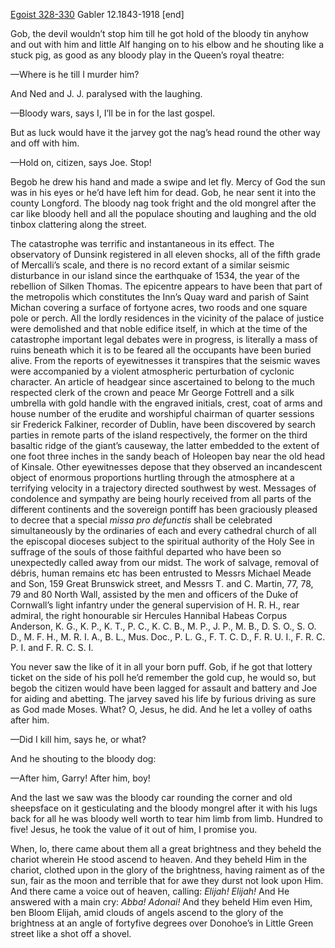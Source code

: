[Egoist 328-330](https://archive.org/stream/ulysses00joyc_1?ref=ol#page/328/mode/2up) Gabler 12.1843-1918 [end]


Gob, the devil wouldn’t stop him till he got hold of the bloody tin anyhow and out with him and little Alf hanging on to his elbow and he shouting like a stuck pig, as good as any bloody play in the Queen’s royal theatre:

—Where is he till I murder him?

And Ned and J. J. paralysed with the laughing.

—Bloody wars, says I, I’ll be in for the last gospel.

But as luck would have it the jarvey got the nag’s head round the other way and off with him.


—Hold on, citizen, says Joe. Stop!

Begob he drew his hand and made a swipe and let fly. Mercy of God the sun was in his eyes or he’d have left him for dead. Gob, he near sent it into the county Longford. The bloody nag took fright and the old mongrel after the car like bloody hell and all the populace shouting and laughing and the old tinbox clattering along the street.

The catastrophe was terrific and instantaneous in its effect. The observatory of Dunsink registered in all eleven shocks, all of the fifth grade of Mercalli’s scale, and there is no record extant of a similar seismic disturbance in our island since the earthquake of 1534, the year of the rebellion of Silken Thomas. The epicentre appears to have been that part of the metropolis which constitutes the Inn’s Quay ward and parish of Saint Michan covering a surface of fortyone acres, two roods and one square pole or perch. All the lordly residences in the vicinity of the palace of justice were demolished and that noble edifice itself, in which at the time of the catastrophe important legal debates were in progress, is literally a mass of ruins beneath which it is to be feared all the occupants have been buried alive. From the reports of eyewitnesses it transpires that the seismic waves were accompanied by a violent atmospheric perturbation of cyclonic character. An article of headgear since ascertained to belong to the much respected clerk of the crown and peace Mr George Fottrell and a silk umbrella with gold handle with the engraved initials, crest, coat of arms and house number of the erudite and worshipful chairman of quarter sessions sir Frederick Falkiner, recorder of Dublin, have been discovered by search parties in remote parts of the island respectively, the former on the third basaltic ridge of the giant’s causeway, the latter embedded to the extent of one foot three inches in the sandy beach of Holeopen bay near the old head of Kinsale. Other eyewitnesses depose that they observed an incandescent object of enormous proportions hurtling through the atmosphere at a terrifying velocity in a trajectory directed southwest by west. Messages of condolence and sympathy are being hourly received from all parts of the different continents and the sovereign pontiff has been graciously pleased to decree that a special *missa pro defunctis* shall be celebrated simultaneously by the ordinaries of each and every cathedral church of all the episcopal dioceses subject to the spiritual authority of the Holy See in suffrage of the souls of those faithful departed who have been so unexpectedly called away from our midst. The work of salvage, removal of débris, human remains etc has been entrusted to Messrs Michael Meade and Son, 159 Great Brunswick street, and Messrs T. and C. Martin, 77, 78, 79 and 80 North Wall, assisted by the men and officers of the Duke of Cornwall’s light infantry under the general supervision of H. R. H., rear admiral, the right honourable sir Hercules Hannibal Habeas Corpus Anderson, K. G., K. P., K. T., P. C., K. C. B., M. P., J. P., M. B., D. S. O., S. O. D., M. F. H., M. R. I. A., B. L., Mus. Doc., P. L. G., F. T. C. D., F. R. U. I., F. R. C. P. I. and F. R. C. S. I.

You never saw the like of it in all your born puff. Gob, if he got that lottery ticket on the side of his poll he’d remember the gold cup, he would so, but begob the citizen would have been lagged for assault and battery and Joe for aiding and abetting. The jarvey saved his life by furious driving as sure as God made Moses. What? O, Jesus, he did. And he let a volley of oaths after him.

—Did I kill him, says he, or what?

And he shouting to the bloody dog:

—After him, Garry! After him, boy!

And the last we saw was the bloody car rounding the corner and old sheepsface on it gesticulating and the bloody mongrel after it with his lugs back for all he was bloody well worth to tear him limb from limb. Hundred to five! Jesus, he took the value of it out of him, I promise you.

When, lo, there came about them all a great brightness and they beheld the chariot wherein He stood ascend to heaven. And they beheld Him in the chariot, clothed upon in the glory of the brightness, having raiment as of the sun, fair as the moon and terrible that for awe they durst not look upon Him. And there came a voice out of heaven, calling: *Elijah! Elijah!* And He answered with a main cry: *Abba! Adonai!* And they beheld Him even Him, ben Bloom Elijah, amid clouds of angels ascend to the glory of the brightness at an angle of fortyfive degrees over Donohoe’s in Little Green street like a shot off a shovel. 
